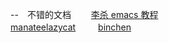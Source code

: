 --　不错的文档　　
[李杀 emacs 教程](http://ergoemacs.org/emacs/emacs.html)  
[manateelazycat](https://manateelazycat.github.io/)  　　
[binchen](http://blog.binchen.org/index.html)

